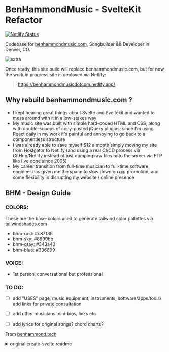 # BenHammondMusic - SvelteKit Refactor

[![Netlify Status](https://api.netlify.com/api/v1/badges/94c78b60-60ad-43a3-b858-77ff688e9ba5/deploy-status)](https://app.netlify.com/sites/benhammondmusicdotcom/deploys)

Codebase for [benhammondmusic.com](https://benhammondmusic.com), Songbuilder && Developer in Denver, CO.

![extra](https://user-images.githubusercontent.com/41567007/148659609-62e761b9-4c78-44a9-8668-bfdd0295933b.jpg)

Once ready, this site build will replace benhammondmusic.com, but for now the work in progress site is deployed via Netlify:

> https://benhammondmusicdotcom.netlify.app/

## Why rebuild benhammondmusic.com ?

- I kept hearing great things about Svelte and Sveltekit and wanted to mess around with it in a low-stakes way
- My music site was built with simple hard-coded HTML and CSS, along with double-scoops of copy-pasted jQuery plugins; since I'm using React daily in my work it's painful and annoying to go back to a componentless structure
- I was already able to save myself $12 a month simply moving my site from Hostgator to Netlify (and using a real CI/CD process via GitHub/Netlify instead of just dumping raw files onto the server via FTP like I've done since 2005)
- My career transition from full-time musician to full-time software engineer has given me the space to slow down on gig promotion, and some flexibility in disrupting my website / online presence

## BHM - Design Guide


### COLORS:

These are the base-colors used to generate tailwind color pallettes via [tailwindshades.com](https://www.tailwindshades.com/)

- bhm-rust: #c87136
- bhm-sky: #8899bb
- bhm-gray: #343a40
- bhm-blue: #336699

### VOICE:

- 1st person, conversational but professional

### TO DO:

- [ ] add "USES" page, music equipment, instruments, software/apps/tools/ add links for private consultation
- [ ] add other musicians mini-bios, links etc
- [ ] add lyrics for original songs? chord charts?



From [benhammond.tech](https://benhammond.tech)


<details>

<summary>original create-svelte readme</summary>

# create-svelte

Everything you need to build a Svelte project, powered by [`create-svelte`](https://github.com/sveltejs/kit/tree/master/packages/create-svelte).

## Creating a project

If you're seeing this, you've probably already done this step. Congrats!

```bash
# create a new project in the current directory
npm create svelte@latest

# create a new project in my-app
npm create svelte@latest my-app
```

## Developing

Once you've created a project and installed dependencies with `npm install` (or `pnpm install` or `yarn`), start a development server:

```bash
npm run dev

# or start the server and open the app in a new browser tab
npm run dev -- --open
```

## Building

To create a production version of your app:

```bash
npm run build
```

You can preview the production build with `npm run preview`.

> To deploy your app, you may need to install an [adapter](https://kit.svelte.dev/docs/adapters) for your target environment.
</details>
